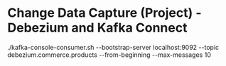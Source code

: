 # Change Data Capture (Project) - Debezium and Kafka Connect
./kafka-console-consumer.sh --bootstrap-server localhost:9092 --topic debezium.commerce.products --from-beginning --max-messages 10